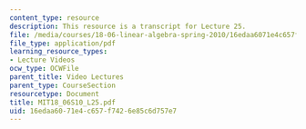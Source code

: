 ```yaml
---
content_type: resource
description: This resource is a transcript for Lecture 25.
file: /media/courses/18-06-linear-algebra-spring-2010/16edaa6071e4c657f7426e85c6d757e7_MIT18_06S10_L25.pdf
file_type: application/pdf
learning_resource_types:
- Lecture Videos
ocw_type: OCWFile
parent_title: Video Lectures
parent_type: CourseSection
resourcetype: Document
title: MIT18_06S10_L25.pdf
uid: 16edaa60-71e4-c657-f742-6e85c6d757e7
---
```

